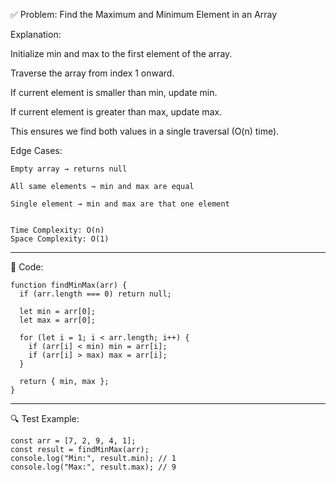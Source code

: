 ✅ Problem: Find the Maximum and Minimum Element in an Array

Explanation:

Initialize min and max to the first element of the array.

Traverse the array from index 1 onward.

If current element is smaller than min, update min.

If current element is greater than max, update max.

This ensures we find both values in a single traversal (O(n) time).


Edge Cases:
```
Empty array → returns null

All same elements → min and max are equal

Single element → min and max are that one element


Time Complexity: O(n)
Space Complexity: O(1)

```
---

🔧 Code:
```
function findMinMax(arr) {
  if (arr.length === 0) return null;

  let min = arr[0];
  let max = arr[0];

  for (let i = 1; i < arr.length; i++) {
    if (arr[i] < min) min = arr[i];
    if (arr[i] > max) max = arr[i];
  }

  return { min, max };
}
```

---

🔍 Test Example:
```
const arr = [7, 2, 9, 4, 1];
const result = findMinMax(arr);
console.log("Min:", result.min); // 1
console.log("Max:", result.max); // 9

```